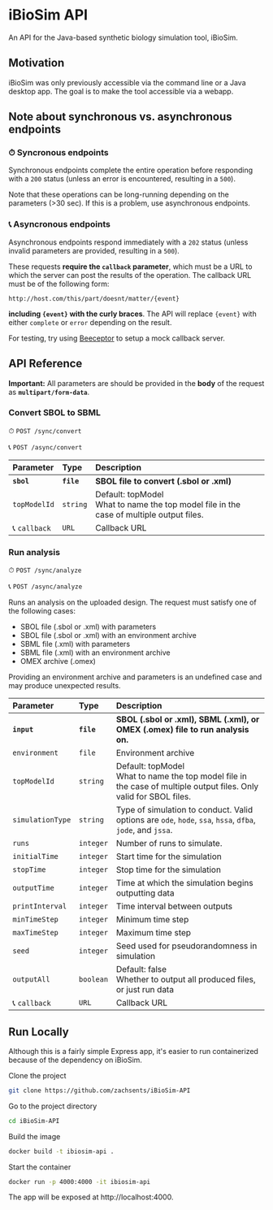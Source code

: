
# iBioSim API

An API for the Java-based synthetic biology simulation tool, iBioSim.

## Motivation

iBioSim was only previously accessible via the command line or a Java desktop app.
The goal is to make the tool accessible via a webapp.
## Note about synchronous vs. asynchronous endpoints

### ⏱ Syncronous endpoints

Synchronous endpoints complete the entire operation before responding with a `200` status (unless an error is encountered, resulting in a `500`).

Note that these operations can be long-running depending on the parameters (>30 sec). If this is a problem, use asynchronous endpoints.

### 📞 Asyncronous endpoints

Asynchronous endpoints respond immediately with a `202` status (unless invalid parameters are provided, resulting in a `500`).

These requests **require the `callback` parameter**, which must be a URL to which the server can post the results of the operation.
The callback URL must be of the following form:

`http://host.com/this/part/doesnt/matter/{event}`

**including `{event}` with the curly braces**. The API will replace `{event}` with either `complete` or `error` depending on the result.

For testing, try using [Beeceptor](https://beeceptor.com/) to setup a mock callback server.

## API Reference

**Important:** All parameters are should be provided in the **body** of the request as **`multipart/form-data`**.

### Convert SBOL to SBML

⏱ `POST /sync/convert`

📞 `POST /async/convert`

| Parameter | Type     | Description                       |
| :-------- | :------- | :-------------------------------- |
| **`sbol`**  | **`file`**   | **SBOL file to convert (.sbol or .xml)**|
| `topModelId`| `string` | Default: topModel<br />What to name the top model file in the case of multiple output files. |
| 📞 `callback` | `URL`     | Callback URL

### Run analysis

⏱ `POST /sync/analyze`

📞 `POST /async/analyze`

Runs an analysis on the uploaded design. The request must satisfy one of the following cases:
- SBOL file (.sbol or .xml) with parameters
- SBOL file (.sbol or .xml) with an environment archive
- SBML file (.xml) with parameters
- SBML file (.xml) with an environment archive
- OMEX archive (.omex)

Providing an environment archive and parameters is an undefined case and may produce unexpected results.

| Parameter | Type     | Description                       |
| :-------- | :------- | :-------------------------------- |
| **`input`**  | **`file`**   | **SBOL (.sbol or .xml), SBML (.xml), or OMEX (.omex) file to run analysis on.**|
| `environment`  | `file`   | Environment archive |
| `topModelId`| `string` | Default: topModel<br />What to name the top model file in the case of multiple output files. Only valid for SBOL files. |
| `simulationType` | `string` | Type of simulation to conduct. Valid options are `ode`, `hode`, `ssa`, `hssa`, `dfba`, `jode`, and `jssa`. |
| `runs` | `integer` | Number of runs to simulate. |
| `initialTime` | `integer` | Start time for the simulation |
| `stopTime` | `integer` | Stop time for the simulation |
| `outputTime` | `integer` | Time at which the simulation begins outputting data |
| `printInterval` | `integer` | Time interval between outputs |
| `minTimeStep` | `integer` | Minimum time step |
| `maxTimeStep` | `integer` | Maximum time step |
| `seed` | `integer` | Seed used for pseudorandomness in simulation |
| `outputAll` | `boolean` | Default: false<br />Whether to output all produced files, or just run data |
| 📞 `callback` | `URL`     | Callback URL



## Run Locally

Although this is a fairly simple Express app, it's easier to run containerized because of the dependency on iBioSim.

Clone the project

```bash
git clone https://github.com/zachsents/iBioSim-API
```

Go to the project directory

```bash
cd iBioSim-API
```

Build the image

```bash
docker build -t ibiosim-api .
```

Start the container

```bash
docker run -p 4000:4000 -it ibiosim-api
```

The app will be exposed at http://localhost:4000.

